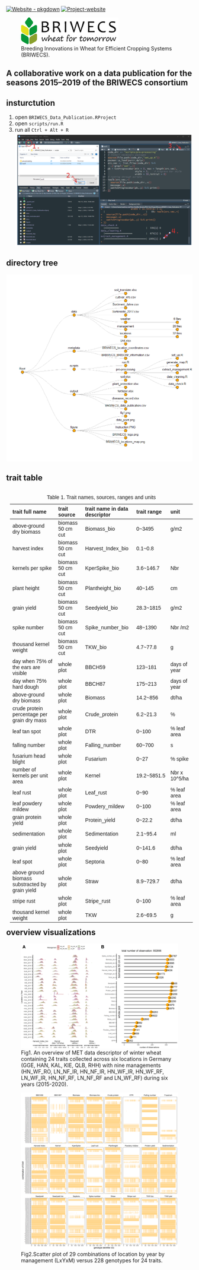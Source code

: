 
<!-- README.md is generated from README.Rmd. Please edit that file -->

[![Website -
pkgdown](https://img.shields.io/badge/data-visulaization-blue)](https://tillrose.github.io/BRIWECS_Data_Publication/data_overview.html)
[![Project-website](https://img.shields.io/badge/Project-website-darkgreen)](https://www.igps.uni-hannover.de/de/forschung/forschungsprojekte/detailansicht/projects/forschungsverbund-briwecs)

<figure>
<img
src="https://github.com/tillrose/BRIWECS_Data_Publication/blob/main/figure/BRIWECS_logo.png"
data-fig-align="right"
alt="Breeding Innovations in Wheat for Efficient Cropping Systems (BRIWECS)." />
<figcaption aria-hidden="true">Breeding Innovations in Wheat for
Efficient Cropping Systems (BRIWECS).</figcaption>
</figure>

## A collaborative work on a data publication for the seasons 2015–2019 of the BRIWECS consortium

<!-- [![License: GPL-3](https://img.shields.io/badge/License-GPL3-orange)](https://www.r-project.org/Licenses/) -->

## insturctution

1.  open `BRIWECS_Data_Publication.RProject`
2.  open `scripts/run.R`
3.  run all `Ctrl + Alt + R` <img
    src="https://github.com/tillrose/BRIWECS_Data_Publication/blob/main/figure/Instruction.PNG"
    data-fig-align="center" />

## directory tree

![](README_files/figure-gfm/unnamed-chunk-1-1.png)<!-- -->

## trait table

<table class=" lightable-classic-2" style="font-family: &quot;Arial Narrow&quot;, &quot;Source Sans Pro&quot;, sans-serif; width: auto !important; float: right; margin-left: 10px;">
<caption>
Table 1. Trait names, sources, ranges and units
</caption>
<thead>
<tr>
<th style="text-align:left;">
trait full name
</th>
<th style="text-align:left;">
trait source
</th>
<th style="text-align:left;">
trait name in data descriptor
</th>
<th style="text-align:left;">
trait range
</th>
<th style="text-align:left;">
unit
</th>
</tr>
</thead>
<tbody>
<tr>
<td style="text-align:left;">
above-ground dry biomass
</td>
<td style="text-align:left;">
biomass 50 cm cut
</td>
<td style="text-align:left;">
Biomass_bio
</td>
<td style="text-align:left;">
0~3495
</td>
<td style="text-align:left;">
g/m2
</td>
</tr>
<tr>
<td style="text-align:left;">
harvest index
</td>
<td style="text-align:left;">
biomass 50 cm cut
</td>
<td style="text-align:left;">
Harvest_Index_bio
</td>
<td style="text-align:left;">
0.1~0.8
</td>
<td style="text-align:left;">
</td>
</tr>
<tr>
<td style="text-align:left;">
kernels per spike
</td>
<td style="text-align:left;">
biomass 50 cm cut
</td>
<td style="text-align:left;">
KperSpike_bio
</td>
<td style="text-align:left;">
3.6~146.7
</td>
<td style="text-align:left;">
Nbr
</td>
</tr>
<tr>
<td style="text-align:left;">
plant height
</td>
<td style="text-align:left;">
biomass 50 cm cut
</td>
<td style="text-align:left;">
Plantheight_bio
</td>
<td style="text-align:left;">
40~145
</td>
<td style="text-align:left;">
cm
</td>
</tr>
<tr>
<td style="text-align:left;">
grain yield
</td>
<td style="text-align:left;">
biomass 50 cm cut
</td>
<td style="text-align:left;">
Seedyield_bio
</td>
<td style="text-align:left;">
28.3~1815
</td>
<td style="text-align:left;">
g/m2
</td>
</tr>
<tr>
<td style="text-align:left;">
spike number
</td>
<td style="text-align:left;">
biomass 50 cm cut
</td>
<td style="text-align:left;">
Spike_number_bio
</td>
<td style="text-align:left;">
48~1390
</td>
<td style="text-align:left;">
Nbr /m2
</td>
</tr>
<tr>
<td style="text-align:left;">
thousand kernel weight
</td>
<td style="text-align:left;">
biomass 50 cm cut
</td>
<td style="text-align:left;">
TKW_bio
</td>
<td style="text-align:left;">
4.7~77.8
</td>
<td style="text-align:left;">
g
</td>
</tr>
<tr>
<td style="text-align:left;">
day when 75% of the ears are visible
</td>
<td style="text-align:left;">
whole plot
</td>
<td style="text-align:left;">
BBCH59
</td>
<td style="text-align:left;">
123~181
</td>
<td style="text-align:left;">
days of year
</td>
</tr>
<tr>
<td style="text-align:left;">
day when 75% hard dough
</td>
<td style="text-align:left;">
whole plot
</td>
<td style="text-align:left;">
BBCH87
</td>
<td style="text-align:left;">
175~213
</td>
<td style="text-align:left;">
days of year
</td>
</tr>
<tr>
<td style="text-align:left;">
above-ground dry biomass
</td>
<td style="text-align:left;">
whole plot
</td>
<td style="text-align:left;">
Biomass
</td>
<td style="text-align:left;">
14.2~856
</td>
<td style="text-align:left;">
dt/ha
</td>
</tr>
<tr>
<td style="text-align:left;">
crude protein percentage per grain dry mass
</td>
<td style="text-align:left;">
whole plot
</td>
<td style="text-align:left;">
Crude_protein
</td>
<td style="text-align:left;">
6.2~21.3
</td>
<td style="text-align:left;">
%
</td>
</tr>
<tr>
<td style="text-align:left;">
leaf tan spot
</td>
<td style="text-align:left;">
whole plot
</td>
<td style="text-align:left;">
DTR
</td>
<td style="text-align:left;">
0~100
</td>
<td style="text-align:left;">
% leaf area
</td>
</tr>
<tr>
<td style="text-align:left;">
falling number
</td>
<td style="text-align:left;">
whole plot
</td>
<td style="text-align:left;">
Falling_number
</td>
<td style="text-align:left;">
60~700
</td>
<td style="text-align:left;">
s
</td>
</tr>
<tr>
<td style="text-align:left;">
fusarium head blight
</td>
<td style="text-align:left;">
whole plot
</td>
<td style="text-align:left;">
Fusarium
</td>
<td style="text-align:left;">
0~27
</td>
<td style="text-align:left;">
% spike
</td>
</tr>
<tr>
<td style="text-align:left;">
number of kernels per unit area
</td>
<td style="text-align:left;">
whole plot
</td>
<td style="text-align:left;">
Kernel
</td>
<td style="text-align:left;">
19.2~5851.5
</td>
<td style="text-align:left;">
Nbr x 10^5/ha
</td>
</tr>
<tr>
<td style="text-align:left;">
leaf rust
</td>
<td style="text-align:left;">
whole plot
</td>
<td style="text-align:left;">
Leaf_rust
</td>
<td style="text-align:left;">
0~90
</td>
<td style="text-align:left;">
% leaf area
</td>
</tr>
<tr>
<td style="text-align:left;">
leaf powdery mildew
</td>
<td style="text-align:left;">
whole plot
</td>
<td style="text-align:left;">
Powdery_mildew
</td>
<td style="text-align:left;">
0~100
</td>
<td style="text-align:left;">
% leaf area
</td>
</tr>
<tr>
<td style="text-align:left;">
grain protein yield
</td>
<td style="text-align:left;">
whole plot
</td>
<td style="text-align:left;">
Protein_yield
</td>
<td style="text-align:left;">
0~22.2
</td>
<td style="text-align:left;">
dt/ha
</td>
</tr>
<tr>
<td style="text-align:left;">
sedimentation
</td>
<td style="text-align:left;">
whole plot
</td>
<td style="text-align:left;">
Sedimentation
</td>
<td style="text-align:left;">
2.1~95.4
</td>
<td style="text-align:left;">
ml
</td>
</tr>
<tr>
<td style="text-align:left;">
grain yield
</td>
<td style="text-align:left;">
whole plot
</td>
<td style="text-align:left;">
Seedyield
</td>
<td style="text-align:left;">
0~141.6
</td>
<td style="text-align:left;">
dt/ha
</td>
</tr>
<tr>
<td style="text-align:left;">
leaf spot
</td>
<td style="text-align:left;">
whole plot
</td>
<td style="text-align:left;">
Septoria
</td>
<td style="text-align:left;">
0~80
</td>
<td style="text-align:left;">
% leaf area
</td>
</tr>
<tr>
<td style="text-align:left;">
above ground biomass substracted by grain yield
</td>
<td style="text-align:left;">
whole plot
</td>
<td style="text-align:left;">
Straw
</td>
<td style="text-align:left;">
8.9~729.7
</td>
<td style="text-align:left;">
dt/ha
</td>
</tr>
<tr>
<td style="text-align:left;">
stripe rust
</td>
<td style="text-align:left;">
whole plot
</td>
<td style="text-align:left;">
Stripe_rust
</td>
<td style="text-align:left;">
0~100
</td>
<td style="text-align:left;">
% leaf area
</td>
</tr>
<tr>
<td style="text-align:left;">
thousand kernel weight
</td>
<td style="text-align:left;">
whole plot
</td>
<td style="text-align:left;">
TKW
</td>
<td style="text-align:left;">
2.6~69.5
</td>
<td style="text-align:left;">
g
</td>
</tr>
</tbody>
</table>

## overview visualizations

<figure>
<img
src="https://github.com/tillrose/BRIWECS_Data_Publication/blob/main/figure/fig1.png"
data-fig-align="center"
alt="Fig1. An overview of MET data descriptor of winter wheat containing 24 traits collected across six locations in Germany (GGE, HAN, KAL, KIE, QLB, RHH) with nine managements (HN_WF_RO, LN_NF_IR, HN_NF_IR, HN_WF_IR, HN_WF_RF, LN_WF_IR, HN_NF_RF, LN_NF_RF and LN_WF_RF) during six years (2015-2020)." />
<figcaption aria-hidden="true">Fig1. An overview of MET data descriptor
of winter wheat containing 24 traits collected across six locations in
Germany (GGE, HAN, KAL, KIE, QLB, RHH) with nine managements (HN_WF_RO,
LN_NF_IR, HN_NF_IR, HN_WF_IR, HN_WF_RF, LN_WF_IR, HN_NF_RF, LN_NF_RF and
LN_WF_RF) during six years (2015-2020).</figcaption>
</figure>

<figure>
<img
src="https://github.com/tillrose/BRIWECS_Data_Publication/blob/main/figure/data_point.png"
data-fig-align="center"
alt="Fig2.Scatter plot of 29 combinations of location by year by management (LxYxM) versus 228 genotypes for 24 traits." />
<figcaption aria-hidden="true">Fig2.Scatter plot of 29 combinations of
location by year by management (LxYxM) versus 228 genotypes for 24
traits.</figcaption>
</figure>
